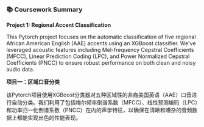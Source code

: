 ### 📚 **Coursework Summary**

**Project 1: Regional Accent Classification**

This Pytorch project focuses on the automatic classification of five regional African American English (AAE) accents using an XGBoost classifier. We've leveraged acoustic features including Mel-frequency Cepstral Coefficients (MFCC), Linear Prediction Coding (LPC), and Power Normalized Cepstral Coefficients (PNCC) to ensure robust performance on both clean and noisy audio data. 

**项目一：区域口音分类**

该Pytorch项目使用XGBoost分类器对五种区域性的非裔美国英语（AAE）口音进行自动分类。我们利用了包括梅尔频率倒谱系数（MFCC）、线性预测编码（LPC）和功率归一化倒谱系数（PNCC）在内的声学特征，以确保在清晰和嘈杂的音频数据上都能实现出色的性能表现。
